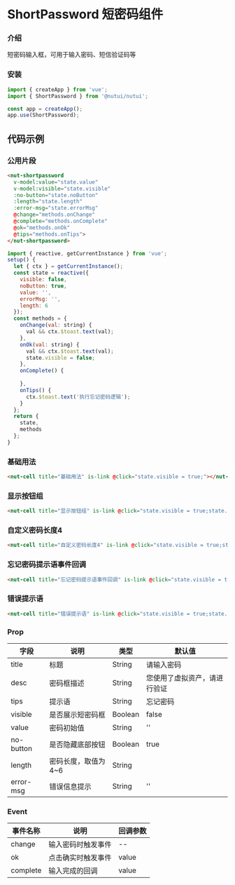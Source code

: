 # ShortPassword 短密码组件

### 介绍

短密码输入框，可用于输入密码、短信验证码等
### 安装

``` javascript
import { createApp } from 'vue';
import { ShortPassword } from '@nutui/nutui';

const app = createApp();
app.use(ShortPassword);

```

## 代码示例

### 公用片段

``` html
<nut-shortpassword
  v-model:value="state.value"
  v-model:visible="state.visible"
  :no-button="state.noButton"
  :length="state.length"
  :error-msg="state.errorMsg"
  @change="methods.onChange"
  @complete="methods.onComplete"
  @ok="methods.onOk"
  @tips="methods.onTips">
</nut-shortpassword>
```

``` javascript
import { reactive, getCurrentInstance } from 'vue';
setup() {
  let { ctx } = getCurrentInstance();
  const state = reactive({
    visible: false,
    noButton: true,
    value: '',
    errorMsg: '',
    length: 6
  });
  const methods = {
    onChange(val: string) {
      val && ctx.$toast.text(val);
    },
    onOk(val: string) {
      val && ctx.$toast.text(val);
      state.visible = false;
    },
    onComplete() {
      
    },
    onTips() {
      ctx.$toast.text('执行忘记密码逻辑');
    }
  };
  return {
    state,
    methods
  };
}

```
### 基础用法

``` html
<nut-cell title="基础用法" is-link @click="state.visible = true;"></nut-cell>
```

### 显示按钮组

``` html
<nut-cell title="显示按钮组" is-link @click="state.visible = true;state.noButton = false;"></nut-cell>
```

### 自定义密码长度4

``` html
<nut-cell title="自定义密码长度4" is-link @click="state.visible = true;state.length = 4;"></nut-cell>
```
### 忘记密码提示语事件回调

``` html
<nut-cell title="忘记密码提示语事件回调" is-link @click="state.visible = true;"></nut-cell>
```

### 错误提示语
``` html
<nut-cell title="错误提示语" is-link @click="state.visible = true;state.errorMsg = '请输入正确密码';"></nut-cell>
```

### Prop


| 字段 | 说明 | 类型 | 默认值
|----- | ----- | ----- | ----- |
| title | 标题| String | 请输入密码|
| desc | 密码框描述| String | 您使用了虚拟资产，请进行验证|
| tips | 提示语| String | 忘记密码|
| visible | 是否展示短密码框| Boolean | false|
| value | 密码初始值 | String | ''|
| no-button | 是否隐藏底部按钮 |Boolean|true|
| length | 密码长度，取值为4~6 |String||Number|6|
| error-msg | 错误信息提示 |String|''|


### Event

| 事件名称 | 说明 | 回调参数
|----- | ----- | ----- 
| change | 输入密码时触发事件 | --
| ok | 点击确实时触发事件 | value
| complete | 输入完成的回调 | value
